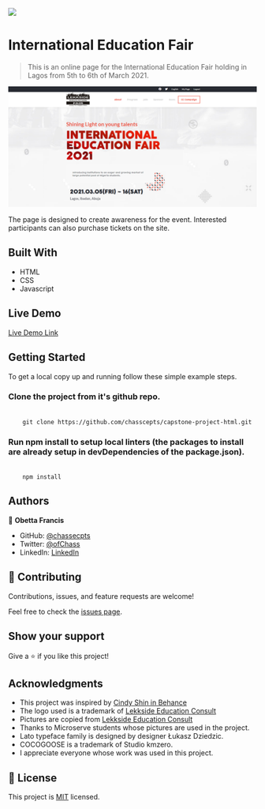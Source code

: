 ![](https://img.shields.io/badge/Microverse-blueviolet)

# International Education Fair

> This is an online page for the International Education Fair holding in Lagos from 5th to 6th of March 2021.

![screenshot](./assets/images/screenshot.png)

The page is designed to create awareness for the event. Interested participants can also purchase tickets on the site.

## Built With

- HTML
- CSS
- Javascript

## Live Demo

[Live Demo Link](https://chasscepts.github.io/capstone-project-html/)


## Getting Started

To get a local copy up and running follow these simple example steps.

### Clone the project from it's github repo.

```

    git clone https://github.com/chasscepts/capstone-project-html.git

```

### Run npm install to setup local linters (the packages to install are already setup in devDependencies of the package.json).

```

    npm install

```

## Authors

👤 **Obetta Francis**

- GitHub: [@chassecpts](https://github.com/chassepts)
- Twitter: [@ofChass](https://twitter.com/ofChass)
- LinkedIn: [LinkedIn](https://www.linkedin.com/in/francis-obetta-4033b71bb/)

## 🤝 Contributing

Contributions, issues, and feature requests are welcome!

Feel free to check the [issues page](https://github.com/chasscepts/capstone-project/issues).

## Show your support

Give a ⭐️ if you like this project!

## Acknowledgments

- This project was inspired by [Cindy Shin in Behance](https://www.behance.net/adagio07)
- The logo used is a trademark of [Lekkside Education Consult](https://lekside.com/)
- Pictures are copied from [Lekkside Education Consult](https://lekside.com/)
- Thanks to Microserve students whose pictures are used in the project.
- Lato typeface family is designed by designer Łukasz Dziedzic.
- COCOGOOSE is a trademark of Studio kmzero.
- I appreciate everyone whose work was used in this project.

## 📝 License

This project is [MIT](https://opensource.org/licenses/MIT) licensed.
